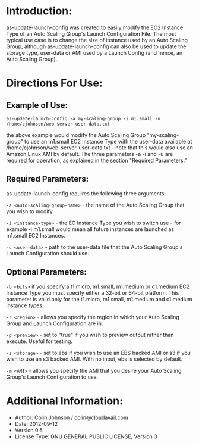 # Introduction:
as-update-launch-config was created to easily modify the EC2 Instance Type of an Auto Scaling Group's Launch Configuration File. The most typical use case is to change the size of instance used by an Auto Scaling Group, although as-update-launch-config can also be used to update the storage type, user-data or AMI used by a Launch Config (and hence, an Auto Scaling Group).
# Directions For Use:
## Example of Use:
    as-update-launch-config -a my-scaling-group -i m1.small -u /home/cjohnson/web-server-user-data.txt
the above example would modify the Auto Scaling Group "my-scaling-group" to use an m1.small EC2 Instance Type with the user-data available at /home/cjohnson/web-server-user-data.txt - note that this would also use an Amazon Linux AMI by default. The three parameters -a -i and -u are required for operation, as explained in the section "Required Parameters."
## Required Parameters:
as-update-launch-config requires the following three arguments:

`-a <auto-scaling-group-name>` - the name of the Auto Scaling Group that you wish to modify.

`-i <instance-type>` - the EC Instance Type you wish to switch use - for example -i m1.small would mean all future instances are launched as m1.small EC2 Instances.

`-u <user-data>` - path to the user-data file that the Auto Scaling Group's Launch Configuration should use.
## Optional Parameters:
`-b <bits>` if you specify a t1.micro, m1.small, m1.medium or c1.medium EC2 Instance Type you must specify either a 32-bit or 64-bit platform. This parameter is valid only for the t1.micro, m1.small, m1.medium and c1.medium instance types.

`-r <region>` - allows you specify the region in which your Auto Scaling Group and Launch Configuration are in.

`-p <preview>` - set to "true" if you wish to preview output rather than execute. Useful for testing.

`-s <storage>` - set to ebs if you wish to use an EBS backed AMI or s3 if you wish to use an s3 backed AMI. With no input, ebs is selected by default.

`-m <AMI>` - allows you specify the AMI that you desire your Auto Scaling Group's Launch Configuration to use.
# Additional Information:
- Author: Colin Johnson / colin@cloudavail.com
- Date: 2012-09-12
- Version 0.5
- License Type: GNU GENERAL PUBLIC LICENSE, Version 3
